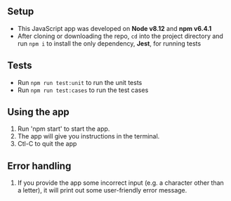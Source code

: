 ## Setup

- This JavaScript app was developed on **Node v8.12** and **npm v6.4.1**
- After cloning or downloading the repo, `cd` into the project directory and run `npm i` to install the only dependency, **Jest**, for running tests

## Tests

- Run `npm run test:unit` to run the unit tests
- Run `npm run test:cases` to run the test cases

## Using the app

1. Run 'npm start' to start the app.
2. The app will give you instructions in the terminal.
3. Ctl-C to quit the app

## Error handling

1. If you provide the app some incorrect input (e.g. a character other than a letter), it will print out some user-friendly error message.
